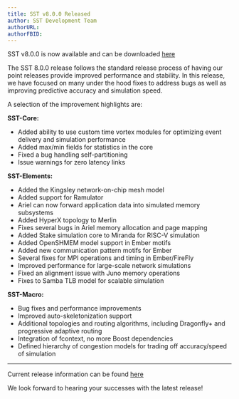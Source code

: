 ```yaml
---
title: SST v8.0.0 Released
author: SST Development Team
authorURL: 
authorFBID: 
---
```


SST v8.0.0 is now available and can be downloaded [here](http://sst-simulator.org/SSTPages/SSTMainDownloads)

The SST 8.0.0 release follows the standard release process of having our point releases provide improved performance and stability. In this release, we have focused on many under the hood fixes to address bugs as well as improving predictive accuracy and simulation speed.

<!--truncate-->

A selection of the improvement highlights are:

**SST-Core:**

* Added ability to use custom time vortex modules for optimizing event delivery and simulation performance
* Added max/min fields for statistics in the core
* Fixed a bug handling self-partitioning
* Issue warnings for zero latency links

**SST-Elements:**

* Added the Kingsley network-on-chip mesh model
* Added support for Ramulator
* Ariel can now forward application data into simulated memory subsystems
* Added HyperX topology to Merlin
* Fixes several bugs in Ariel memory allocation and page mapping
* Added Stake simulation core to Miranda for RISC-V simulation
* Added OpenSHMEM model support in Ember motifs
* Added new communication pattern motifs for Ember
* Several fixes for MPI operations and timing in Ember/FireFly
* Improved performance for large-scale network simulations
* Fixed an alignment issue with Juno memory operations
* Fixes to Samba TLB model for scalable simulation

**SST-Macro:**

* Bug fixes and performance improvements
* Improved auto-skeletonization support
* Additional topologies and routing algorithms, including Dragonfly+ and progressive adaptive routing
* Integration of fcontext, no more Boost dependencies
* Defined hierarchy of congestion models for trading off accuracy/speed of simulation

---

Current release information can be found [here](http://sst-simulator.org/SSTPages/SSTmicroReleaseV8dot0dot0/)

We look forward to hearing your successes with the latest release!